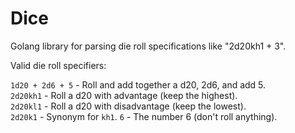 # Dice

Golang library for parsing die roll specifications like "2d20kh1 + 3".

Valid die roll specifiers:

`1d20 + 2d6 + 5` - Roll and add together a d20, 2d6, and add 5.  
`2d20kh1` - Roll a d20 with advantage (keep the highest).  
`2d20kl1` - Roll a d20 with disadvantage (keep the lowest).  
`2d20k1` - Synonym for `kh1`.
`6` - The number 6 (don't roll anything).